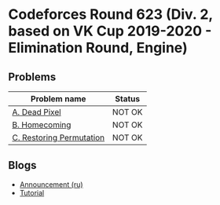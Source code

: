 # Codeforces Round 623 (Div. 2, based on VK Cup 2019-2020 - Elimination Round, Engine)

## Problems

|Problem name|Status|
|------------|---------|
| [A. Dead Pixel](problems/A._Dead_Pixel.md)|NOT OK|
| [B. Homecoming](problems/B._Homecoming.md)|NOT OK|
| [C. Restoring Permutation](problems/C._Restoring_Permutation.md)|NOT OK|
## Blogs

- [Announcement (ru)](blogs/Announcement_(ru).md)
- [Tutorial](blogs/Tutorial.md)
